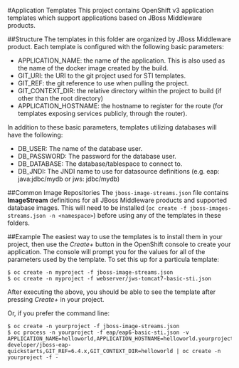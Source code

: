 #Application Templates
This project contains OpenShift v3 application templates which support
applications based on JBoss Middleware products.

##Structure
The templates in this folder are organized by JBoss Middleware product.  Each
template is configured with the following basic parameters:
 * APPLICATION_NAME: the name of the application.  This is also used as the
   name of the docker image created by the build.
 * GIT_URI: the URI to the git project used for STI templates.
 * GIT_REF: the git reference to use when pulling the project.
 * GIT_CONTEXT_DIR: the relative directory within the project to build (if other than the root directory)
 * APPLICATION_HOSTNAME: the hostname to register for the route (for templates
   exposing services publicly, through the router).

In addition to these basic parameters, templates utilizing databases will have
the following:
 * DB_USER: The name of the database user.
 * DB_PASSWORD: The password for the database user.
 * DB_DATABASE: The database/tablespace to connect to.
 * DB_JNDI: The JNDI name to use for datasource definitions (e.g. eap: java:jdbc/mydb or jws: jdbc/mydb)

##Common Image Repositories
The `jboss-image-streams.json` file contains __ImageStream__ definitions for all
JBoss Middleware products and supported database images.  This will need to be
installed (`oc create -f jboss-images-streams.json -n <namespace>`)
before using any of the templates in these folders.

##Example
The easiest way to use the templates is to install them in your project, then use the _Create+_ button in the OpenShift console to create your application.  The console will prompt you for the values for all of the parameters used by the template.  To set this up for a particula template:
```
$ oc create -n myproject -f jboss-image-streams.json
$ oc create -n myproject -f webserver/jws-tomcat7-basic-sti.json
```
After executing the above, you should be able to see the template after pressing _Create+_ in your project.

Or, if you prefer the command line:
```
$ oc create -n yourproject -f jboss-image-streams.json
$ oc process -n yourproject -f eap/eap6-basic-sti.json -v APPLICATION_NAME=helloworld,APPLICATION_HOSTNAME=helloworld.yourproject.local,GIT_URI=https://github.com/jboss-developer/jboss-eap-quickstarts,GIT_REF=6.4.x,GIT_CONTEXT_DIR=helloworld | oc create -n yourproject -f -
```
